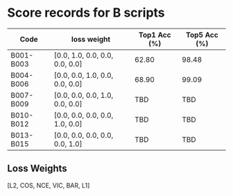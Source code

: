 # Score records for B scripts

| Code | loss weight | Top1 Acc (%) | Top5 Acc (%) |
|------|-------------|---------------|---------------|
| B001-B003 | [0.0, 1.0, 0.0, 0.0, 0.0, 0.0] | 62.80 | 98.48 |
| B004-B006 | [0.0, 0.0, 1.0, 0.0, 0.0, 0.0] | 68.90 | 99.09 |
| B007-B009 | [0.0, 0.0, 0.0, 1.0, 0.0, 0.0] | TBD | TBD |
| B010-B012 | [0.0, 0.0, 0.0, 0.0, 1.0, 0.0] | TBD | TBD |
| B013-B015 | [0.0, 0.0, 0.0, 0.0, 0.0, 1.0] | TBD | TBD |

## Loss Weights

[L2, COS, NCE, VIC, BAR, L1]